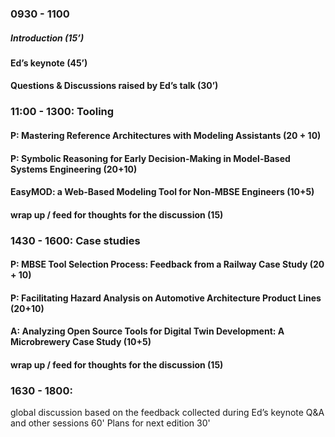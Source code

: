 ### 0930 - 1100
##### Introduction (15’)

#### Ed’s keynote (45’)

#### Questions & Discussions raised by Ed’s talk (30’)

### 11:00 - 1300: Tooling

#### P: Mastering Reference Architectures with Modeling Assistants (20 + 10)
#### P: Symbolic Reasoning for Early Decision-Making in Model-Based Systems Engineering (20+10)
#### EasyMOD: a Web-Based Modeling Tool for Non-MBSE Engineers (10+5)
#### wrap up / feed for thoughts for the discussion (15)

### 1430 - 1600: Case studies

#### P: MBSE Tool Selection Process: Feedback from a Railway Case Study (20 + 10)
#### P: Facilitating Hazard Analysis on Automotive Architecture Product Lines (20+10)
#### A: Analyzing Open Source Tools for Digital Twin Development: A Microbrewery Case Study (10+5)
#### wrap up / feed for thoughts for the discussion (15)

### 1630 - 1800:

global discussion based on the feedback collected during Ed’s keynote Q&A and other sessions 60'
Plans for next edition 30'
